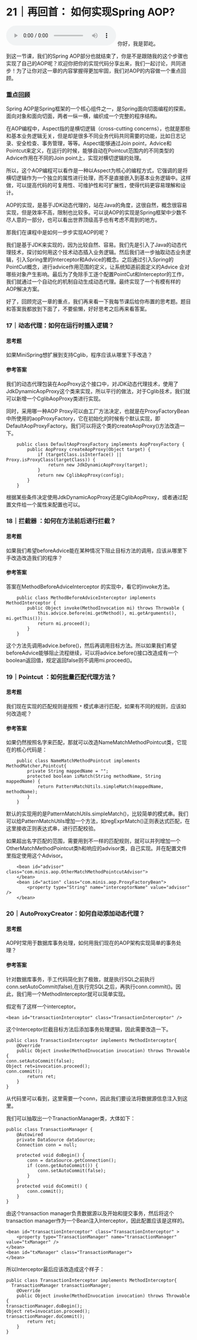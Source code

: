 # 21｜再回首： 如何实现Spring AOP?
<audio src='./21｜再回首：如何实现SpringAOP.mp3' controls></audio>
你好，我是郭屹。

到这一节课，我们的Spring AOP部分也就结束了，你是不是跟随我的这个步骤也实现了自己的AOP呢？欢迎你把你的实现代码分享出来，我们一起讨论，共同进步！为了让你对这一章的内容掌握得更加牢固，我们对AOP的内容做一个重点回顾。

### 重点回顾

Spring AOP是Spring框架的一个核心组件之一，是Spring面向切面编程的探索。面向对象和面向切面，两者一纵一横，编织成一个完整的程序结构。

在AOP编程中，Aspect指的是横切逻辑（cross-cutting concerns），也就是那些和基本业务逻辑无关，但是却是很多不同业务代码共同需要的功能，比如日志记录、安全检查、事务管理，等等。Aspect能够通过Join point，Advice和Pointcut来定义，在运行的时候，能够自动在Pointcut范围内的不同类型的Advice作用在不同的Join point上，实现对横切逻辑的处理。

所以，这个AOP编程可以看作是一种以Aspect为核心的编程方式，它强调的是将横切逻辑作为一个独立的属性进行处理，而不是直接嵌入到基本业务逻辑中。这样做，可以提高代码的可复用性、可维护性和可扩展性，使得代码更容易理解和设计。

AOP的实现，是基于JDK动态代理的，站在Java的角度，这很自然，概念很容易实现，但是效率不高，限制也比较多。可以说AOP的实现是Spring框架中少数不尽人意的一部分，也可以看出世界顶级高手也有考虑不周到的地方。

那我们在课程中是如何一步步实现AOP的呢？

我们是基于JDK来实现的，因为比较自然、容易。我们先是引入了Java的动态代理技术，探讨如何用这个技术动态插入业务逻辑。然后我们进一步抽取动态业务逻辑，引入Spring里的Interceptor和Advice的概念。之后通过引入Spring的PointCut概念，进行advice作用范围的定义，让系统知道前面定义的Advice 会对哪些对象产生影响。最后为了免除手工逐个配置PointCut和Interceptor的工作，我们就通过一个自动化的机制自动生成动态代理。最终实现了一个有模有样的AOP解决方案。

好了，回顾完这一章的重点，我们再来看一下我每节课后给你布置的思考题。题目和答案我都放到下面了，不要偷懒，好好思考之后再来看答案。

### 17｜动态代理：如何在运行时插入逻辑？

#### 思考题

如果MiniSpring想扩展到支持Cglib，程序应该从哪里下手改造？

#### 参考答案

我们的动态代理包装在AopProxy这个接口中，对JDK动态代理技术，使用了JdkDynamicAopProxy这个类来实现，所以平行的做法，对于Cglib技术，我们就可以新增一个CglibAopProxy类进行实现。

同时，采用哪一种AOP Proxy可以由工厂方法决定，也就是在ProxyFactoryBean中所使用的aopProxyFactory，它在初始化的时候有个默认实现，即DefaultAopProxyFactory。我们可以将这个类的createAopProxy()方法改造一下。

```plain
	public class DefaultAopProxyFactory implements AopProxyFactory {
		public AopProxy createAopProxy(Object target) {
			if (targetClass.isInterface() || Proxy.isProxyClass(targetClass)) {
				return new JdkDynamicAopProxy(target);
			}
			return new CglibAopProxy(config);
		}
	}

```

根据某些条件决定使用JdkDynamicAopProxy还是CglibAopProxy，或者通过配置文件给一个属性来配置也可以。

### 18｜拦截器 ：如何在方法前后进行拦截？

#### 思考题

如果我们希望beforeAdvice能在某种情况下阻止目标方法的调用，应该从哪里下手改造改造我们的程序？

#### 参考答案

答案在MethodBeforeAdviceInterceptor 的实现中，看它的invoke方法。

```plain
	public class MethodBeforeAdviceInterceptor implements MethodInterceptor {
		public Object invoke(MethodInvocation mi) throws Throwable {
			this.advice.before(mi.getMethod(), mi.getArguments(), mi.getThis());
			return mi.proceed();
		}
	}

```

这个方法先调用advice.before()，然后再调用目标方法。所以如果我们希望beforeAdvice能够阻止流程继续，可以将advice.before()接口改造成有一个boolean返回值，规定返回false则不调用mi.proceed()。

### 19｜Pointcut ：如何批量匹配代理方法？

#### 思考题

我们现在实现的匹配规则是按照 `*` 模式串进行匹配，如果有不同的规则，应该如何改造呢？

#### 参考答案

如果仍然按照名字来匹配，那就可以改造NameMatchMethodPointcut类，它现在的核心代码是：

```plain
	public class NameMatchMethodPointcut implements MethodMatcher,Pointcut{
		private String mappedName = "";
		protected boolean isMatch(String methodName, String mappedName) {
			return PatternMatchUtils.simpleMatch(mappedName, methodName);
		}
	}

```

默认的实现用的是PatternMatchUtils.simpleMatch()，比较简单的模式串。我们可以给PatternMatchUtils增加一个方法，如regExprMatch()正则表达式匹配，在这里接收正则表达式串，进行匹配校验。

如果超出名字匹配的范围，需要用到不一样的匹配规则，就可以并列增加一个OtherMatchMethodPointcut类h和响应的advisor类，自己实现。并在配置文件里指定使用这个Advisor。

```plain
	<bean id="advisor" class="com.minis.aop.OtherMatchMethodPointcutAdvisor">
    </bean>
    <bean id="action" class="com.minis.aop.ProxyFactoryBean">
        <property type="String" name="interceptorName" value="advisor" />
    </bean>

```

### 20｜AutoProxyCreator：如何自动添加动态代理？

#### 思考题

AOP时常用于数据库事务处理，如何用我们现在的AOP架构实现简单的事务处理？

#### 参考答案

针对数据库事务，手工代码简化到了极致，就是执行SQL之前执行conn.setAutoCommit(false),在执行完SQL之后，再执行conn.commit()。因此，我们用一个MethodInterceptor就可以简单实现。

假定有了这样一个interceptor。

```plain
<bean id="transactionInterceptor" class="TransactionInterceptor" />

```

这个Interceptor拦截目标方法后添加事务处理逻辑，因此需要改造一下。

```plain
public class TransactionInterceptor implements MethodInterceptor{
	@Override
	public Object invoke(MethodInvocation invocation) throws Throwable {
conn.setAutoCommit(false);
Object ret=invocation.proceed();
conn.commit();
		return ret;
	}
}

```

从代码里可以看到，这里需要一个conn，因此我们要设法将数据源信息注入到这里。

我们可以抽取出一个TranactionManager类，大体如下：

```plain
public class TransactionManager {
	@Autowired
	private DataSource dataSource;
	Connection conn = null;

	protected void doBegin() {
		conn = dataSource.getConnection();
		if (conn.getAutoCommit()) {
			conn.setAutoCommit(false);
		}
	}
	protected void doCommit() {
		conn.commit();
	}
}

```

由这个transaction manager负责数据源以及开始和提交事务，然后将这个transaction manager作为一个Bean注入Interceptor，因此配置应该是这样的。

```plain
<bean id="transactionInterceptor" class="TransactionInterceptor" >
    <property type="TransactionManager" name="transactionManager" value="txManager" />
</bean>
<bean id="txManager" class="TransactionManager">
</bean>

```

所以Interceptor最后应该改造成这个样子：

```plain
public class TransactionInterceptor implements MethodInterceptor{
  TransactionManager transactionManager;
	@Override
	public Object invoke(MethodInvocation invocation) throws Throwable {
transactionManager.doBegin();
Object ret=invocation.proceed();
transactionManager.doCommit();
		return ret;
	}
}

```
